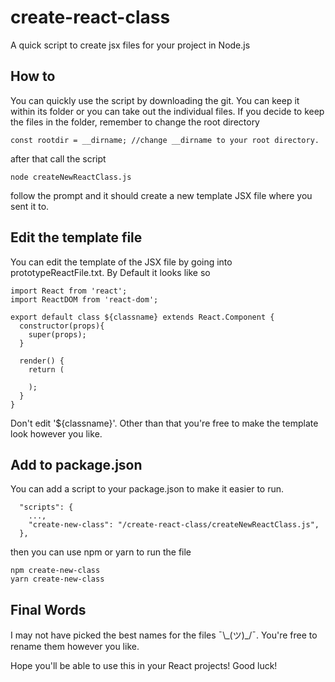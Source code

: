 # create-react-class

A quick script to create jsx files for your project in Node.js

## How to
You can quickly use the script by downloading the git. You can keep it within its folder or you can take out the individual files.
If you decide to keep the files in the folder, remember to change the root directory

```
const rootdir = __dirname; //change __dirname to your root directory.
```

after that call the script
```
node createNewReactClass.js
```
follow the prompt and it should create a new template JSX file where you sent it to.

## Edit the template file
You can edit the template of the JSX file by going into prototypeReactFile.txt.
By Default it looks like so
```
import React from 'react';
import ReactDOM from 'react-dom';

export default class ${classname} extends React.Component {
  constructor(props){
    super(props);
  }

  render() {
    return (

    );
  }
}

```
Don't edit '${classname}'. Other than that you're free to make the template look however you like.

## Add to package.json
You can add a script to your package.json to make it easier to run.
```
  "scripts": {
    ...,
    "create-new-class": "/create-react-class/createNewReactClass.js",
  },
```
then you can use npm or yarn to run the file
```
npm create-new-class
yarn create-new-class
```

## Final Words

I may not have picked the best names for the files  ¯\\\_(ツ)_/¯\. You're free to rename them however you like.

Hope you'll be able to use this in your React projects! Good luck!
